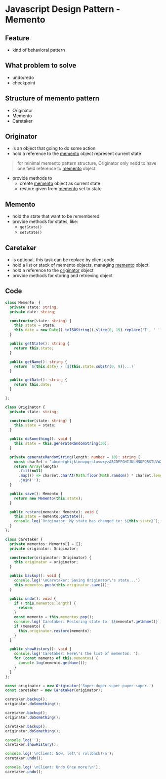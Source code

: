 # Javascript Design Pattern - Memento

## Feature

- kind of behavioral pattern

## What problem to solve

- undo/redo
- checkpoint

## Structure of memento pattern

- Originator
- Memento
- Caretaker

## Originator

- is an object that going to do some action
- hold a reference to the [memento](#memento) object represent current state

> for minimal memento pattern structure, Originator only nedd to have one field reference to [memento](#memento) object

- provide methods to
  - create [memento](#memento) object as current state
  - restore given from [memento](#memento) set to state

## Memento

- hold the state that want to be remembered
- provide methods for states, like:
  - `getState()`
  - `setState()`

## Caretaker

- is optional, this task can be replace by client code
- hold a list or stack of memento objects, managing [memento](#memento) object
- hold a reference to the [originator](#originator) object
- provide methods for storing and retrieving object

## Code

```ts
class Memento  {
  private state: string;
  private date: string;

  constructor(state: string) {
    this.state = state;
    this.date = new Date().toISOString().slice(0, 19).replace('T', ' ');
  }

  public getState(): string {
    return this.state;
  }

  public getName(): string {
    return `${this.date} / (${this.state.substr(0, 9)}...)`
  }

  public getDate(): string {
    return this.date;
  }

};

class Originator {
  private state: string;

  constructor(state: string) {
    this.state = state;
  }

  public doSomething(): void {
    this.state = this.generateRandomString(30);
  }

  private generateRandomString(length: number = 10): string {
    const charSet = "abcdefghijklmnopqrstuvwxyzABCDEFGHIJKLMNOPQRSTUVWXYZ";
    return Array(length)
      .fill(null)
      .map(() => charSet.charAt(Math.floor(Math.random() * charSet.length)))
      .join('');
  }

  public save(): Memento {
    return new Memento(this.state);
  }

  public restore(memento: Memento): void {
    this.state = memento.getState();
    console.log(`Originator: My state has changed to: ${this.state}`);
  }
};

class Caretaker {
  private mementos: Memento[] = [];
  private originator: Originator;

  constructor(originator: Originator) {
    this.originator = originator;
  }

  public backup(): void {
    console.log('\nCaretaker: Saving Originator\'s state...')
    this.mementos.push(this.originator.save());
  }

  public undo(): void {
    if (!this.mementos.length) {
      return;
    }
    const memento = this.mementos.pop();
    console.log(`Caretaker: Restoring state to: ${memento?.getName()}`);
    if (memento) {
      this.originator.restore(memento);
    }
  }

  public showHistory(): void {
    console.log('Caretaker: Here\'s the list of mementos: ');
    for (const memento of this.mementos) {
      console.log(memento.getName());
    }
  }
};

const originator = new Originator('Super-duper-super-puper-super.')
const caretaker = new Caretaker(originator);

caretaker.backup();
originator.doSomething();

caretaker.backup();
originator.doSomething();

caretaker.backup();
originator.doSomething();

console.log('');
caretaker.showHistory();

console.log('\nClient: Now, let\'s rollback!\n');
caretaker.undo();

console.log('\nClient: Undo Once more!\n');
caretaker.undo();
```

